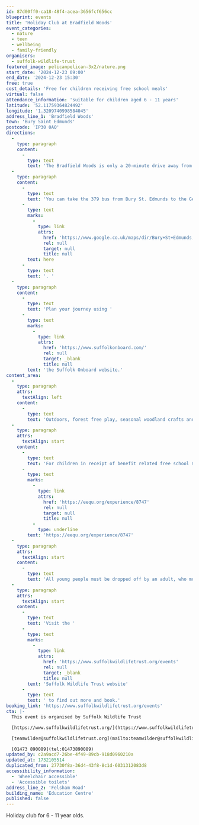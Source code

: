 ```yaml
---
id: 87d00ff0-ca18-48f4-acea-3656fcf656cc
blueprint: events
title: 'Holiday Club at Bradfield Woods'
event_categories:
  - nature
  - teen
  - wellbeing
  - family-friendly
organisers:
  - suffolk-wildlife-trust
featured_image: pelicanpelican-3x2/nature.png
start_date: '2024-12-23 09:00'
end_date: '2024-12-23 15:30'
free: true
cost_details: 'Free for children receiving free school meals'
virtual: false
attendance_information: 'suitable for children aged 6 - 11 years'
latitude: '52.11759364824492'
longitude: '1.3209740998584045'
address_line_1: 'Bradfield Woods'
town: 'Bury Saint Edmunds'
postcode: 'IP30 0AQ'
directions:
  -
    type: paragraph
    content:
      -
        type: text
        text: 'The Bradfield Woods is only a 20-minute drive away from Bury St. Edmunds city centre and there is a free car park available. '
  -
    type: paragraph
    content:
      -
        type: text
        text: 'You can take the 379 bus from Bury St. Edmunds to the Gedding Corner bus stop, then walk 15 minutes to get to the Bradfield Woods. See route '
      -
        type: text
        marks:
          -
            type: link
            attrs:
              href: 'https://www.google.co.uk/maps/dir/Bury+St+Edmunds,+Bury+Saint+Edmunds/Bradfield+Woods+National+Nature+Reserve,+Bradfield+Woods%2FFelsham+Rd,+Bury+Saint+Edmunds+IP30+0AQ/@52.2102296,0.7607323,12.9z/am=t/data=!4m14!4m13!1m5!1m1!1s0x47d81562eecf1ae1:0x2c70565e638e48f9!2m2!1d0.7112514!2d52.2469041!1m5!1m1!1s0x47d9ad87a0c7df6f:0xedfb0ef4e8961a69!2m2!1d0.8300364!2d52.1863786!3e3'
              rel: null
              target: null
              title: null
        text: here
      -
        type: text
        text: '. '
  -
    type: paragraph
    content:
      -
        type: text
        text: 'Plan your journey using '
      -
        type: text
        marks:
          -
            type: link
            attrs:
              href: 'https://www.suffolkonboard.com/'
              rel: null
              target: _blank
              title: null
        text: 'the Suffolk Onboard website.'
content_area:
  -
    type: paragraph
    attrs:
      textAlign: left
    content:
      -
        type: text
        text: 'Outdoors, forest free play, seasonal woodland crafts and games with lunch included.'
  -
    type: paragraph
    attrs:
      textAlign: start
    content:
      -
        type: text
        text: 'For children in receipt of benefit related free school meals, there are funded places available on EEQU from 20 November: '
      -
        type: text
        marks:
          -
            type: link
            attrs:
              href: 'https://eequ.org/experience/8747'
              rel: null
              target: null
              title: null
          -
            type: underline
        text: 'https://eequ.org/experience/8747'
  -
    type: paragraph
    attrs:
      textAlign: start
    content:
      -
        type: text
        text: 'All young people must be dropped off by an adult, who must confirm their emergency contact details and who will be collecting their child with the member of staff at the arrival point.'
  -
    type: paragraph
    attrs:
      textAlign: start
    content:
      -
        type: text
        text: 'Visit the '
      -
        type: text
        marks:
          -
            type: link
            attrs:
              href: 'https://www.suffolkwildlifetrust.org/events'
              rel: null
              target: _blank
              title: null
        text: 'Suffolk Wildlife Trust website'
      -
        type: text
        text: ' to find out more and book.'
booking_link: 'https://www.suffolkwildlifetrust.org/events'
cta: |-
  This event is organised by Suffolk Wildlife Trust

  [https://www.suffolkwildlifetrust.org/](https://www.suffolkwildlifetrust.org/)

  [teamwilder@suffolkwildlifetrust.org](mailto:teamwilder@suffolkwildlifetrust.org)

  [01473 890089](tel:01473890089)
updated_by: c2a9acd7-26be-4f49-89cb-918d0960210a
updated_at: 1732105514
duplicated_from: 27730f8a-36d4-43f8-8c1d-6031312083d8
accessibility_information:
  - 'Wheelchair accessible'
  - 'Accessible toilets'
address_line_2: 'Felsham Road'
building_name: 'Education Centre'
published: false
---
```

Holiday club for 6 - 11 year olds.
